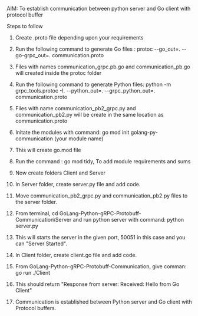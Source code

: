 AIM: To establish communication between python server and Go client with protocol buffer

Steps to follow 

1. Create .proto file depending upon your requirements
2. Run the following command to generate Go files : protoc --go_out=. --go-grpc_out=. communication.proto
3. Files with names communication_grpc.pb.go and communication_pb.go will created inside the protoc folder
4. Run the following command to generate Python files: python -m grpc_tools.protoc -I. --python_out=. --grpc_python_out=. communication.proto
5. Files with name communication_pb2_grpc.py and communication_pb2.py will be create in the same location as communication.proto

6. Initate the modules with command: go mod init golang-py-communication (your module name)
7. This will create go.mod file
9. Run the command : go mod tidy, To add module requirements and sums
10. Now create folders Client and Server

11. In Server folder, create server.py file and add code.
12. Move communication_pb2_grpc.py and communication_pb2.py files to the server folder.
13. From terminal, cd GoLang-Python-gRPC-Protobuff-Communication\Server and run python server with command: python server.py
14. This will starts the server in the given port, 50051 in this case and you can "Server Started".

15. In Client folder, create client.go file and add code.
16. From GoLang-Python-gRPC-Protobuff-Communication, give comman: go run ./Client
17. This should return "Response from server: Received: Hello from Go Client"
18. Communication is established between Python server and Go client with Protocol buffers.